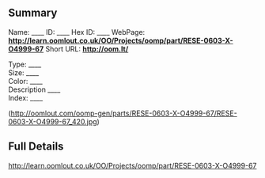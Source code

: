 

 ## Summary
Name: ____
ID: ____
Hex ID: ____
WebPage: __http://learn.oomlout.co.uk/OO/Projects/oomp/part/RESE-0603-X-O4999-67__
Short URL: __http://oom.lt/__

Type: ____  
Size: ____  
Color: ____  
Description ____  
Index: ____


(http://oomlout.com/oomp-gen/parts/RESE-0603-X-O4999-67/RESE-0603-X-O4999-67_420.jpg)


 ## Full Details
 http://learn.oomlout.co.uk/OO/Projects/oomp/part/RESE-0603-X-O4999-67














